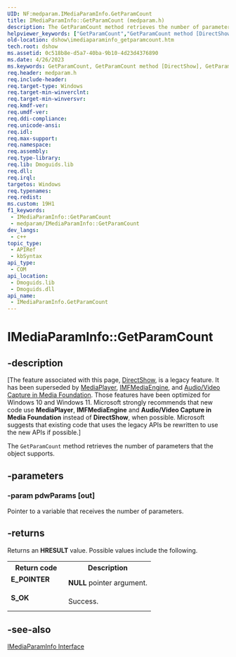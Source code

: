 ```yaml
---
UID: NF:medparam.IMediaParamInfo.GetParamCount
title: IMediaParamInfo::GetParamCount (medparam.h)
description: The GetParamCount method retrieves the number of parameters that the object supports.
helpviewer_keywords: ["GetParamCount","GetParamCount method [DirectShow]","GetParamCount method [DirectShow]","IMediaParamInfo interface","IMediaParamInfo interface [DirectShow]","GetParamCount method","IMediaParamInfo.GetParamCount","IMediaParamInfo::GetParamCount","IMediaParamInfoGetParamCount","dshow.imediaparaminfo_getparamcount","medparam/IMediaParamInfo::GetParamCount"]
old-location: dshow\imediaparaminfo_getparamcount.htm
tech.root: dshow
ms.assetid: 0c518b8e-d5a7-40ba-9b10-4d23d4376890
ms.date: 4/26/2023
ms.keywords: GetParamCount, GetParamCount method [DirectShow], GetParamCount method [DirectShow],IMediaParamInfo interface, IMediaParamInfo interface [DirectShow],GetParamCount method, IMediaParamInfo.GetParamCount, IMediaParamInfo::GetParamCount, IMediaParamInfoGetParamCount, dshow.imediaparaminfo_getparamcount, medparam/IMediaParamInfo::GetParamCount
req.header: medparam.h
req.include-header: 
req.target-type: Windows
req.target-min-winverclnt: 
req.target-min-winversvr: 
req.kmdf-ver: 
req.umdf-ver: 
req.ddi-compliance: 
req.unicode-ansi: 
req.idl: 
req.max-support: 
req.namespace: 
req.assembly: 
req.type-library: 
req.lib: Dmoguids.lib
req.dll: 
req.irql: 
targetos: Windows
req.typenames: 
req.redist: 
ms.custom: 19H1
f1_keywords:
 - IMediaParamInfo::GetParamCount
 - medparam/IMediaParamInfo::GetParamCount
dev_langs:
 - c++
topic_type:
 - APIRef
 - kbSyntax
api_type:
 - COM
api_location:
 - Dmoguids.lib
 - Dmoguids.dll
api_name:
 - IMediaParamInfo.GetParamCount
---
```


# IMediaParamInfo::GetParamCount


## -description

\[The feature associated with this page, [DirectShow](/windows/win32/directshow/directshow), is a legacy feature. It has been superseded by [MediaPlayer](/uwp/api/Windows.Media.Playback.MediaPlayer), [IMFMediaEngine](/windows/win32/api/mfmediaengine/nn-mfmediaengine-imfmediaengine), and [Audio/Video Capture in Media Foundation](windows/win32/medfound/audio-video-capture-in-media-foundation). Those features have been optimized for Windows 10 and Windows 11. Microsoft strongly recommends that new code use **MediaPlayer**, **IMFMediaEngine** and **Audio/Video Capture in Media Foundation** instead of **DirectShow**, when possible. Microsoft suggests that existing code that uses the legacy APIs be rewritten to use the new APIs if possible.\]

The <code>GetParamCount</code> method retrieves the number of parameters that the object supports.

## -parameters

### -param pdwParams [out]

Pointer to a variable that receives the number of parameters.

## -returns

Returns an <b>HRESULT</b> value. Possible values include the following.

<table>
<tr>
<th>Return code</th>
<th>Description</th>
</tr>
<tr>
<td width="40%">
<dl>
<dt><b>E_POINTER</b></dt>
</dl>
</td>
<td width="60%">
<b>NULL</b> pointer argument.

</td>
</tr>
<tr>
<td width="40%">
<dl>
<dt><b>S_OK</b></dt>
</dl>
</td>
<td width="60%">
Success.

</td>
</tr>
</table>

## -see-also

<a href="/windows/desktop/api/medparam/nn-medparam-imediaparaminfo">IMediaParamInfo Interface</a>